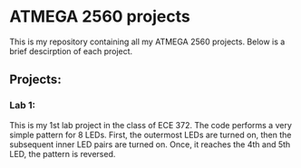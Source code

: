 # ATMEGA 2560 projects

This is my repository containing all my ATMEGA 2560 projects. Below is a brief descirption of each project.

## Projects:

### Lab 1:
This is my 1st lab project in the class of ECE 372. The code performs a very simple pattern for 8 LEDs. First, the outermost LEDs are turned on, then the subsequent inner LED pairs are turned on. Once, it reaches the 4th and 5th LED, the pattern is reversed. 